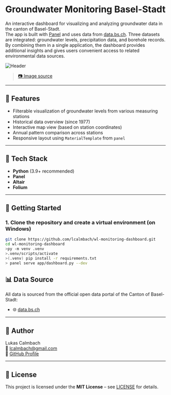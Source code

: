 # Groundwater Monitoring Basel-Stadt

An interactive dashboard for visualizing and analyzing groundwater data in the canton of Basel-Stadt.  
The app is built with [Panel](https://panel.holoviz.org/) and uses data from [data.bs.ch](https://data.bs.ch). Three datasets are integrated: groundwater levels, precipitation data, and borehole records. By combining them in a single application, the dashboard provides additional insights and gives users convenient access to related environmental data sources.

![Header](./header-trinkwasser_lange-erlen-grundwasserwerk_1280px.jpg)

> [📷 Image source](https://www.iwb.ch/klimadreh/ratgeber/sauberes-trinkwasser/wie-funktioniert-die-trinkwasserversorgung-in-basel)

---

## 🔧 Features

- Filterable visualization of groundwater levels from various measuring stations
- Historical data overview (since 1977)
- Interactive map view (based on station coordinates)
- Annual pattern comparison across stations
- Responsive layout using `MaterialTemplate` from `panel`

---

## 🧪 Tech Stack

- **Python** (3.9+ recommended)
- **Panel**
- **Altair**
- **Folium**

---

## 🚀 Getting Started

### 1. Clone the repository and create a virtual environment (on Windows)

```bash
git clone https://github.com/lcalmbach/wl-monitoring-dashboard.git
cd wl-monitoring-dashboard
>py -m venv .venv
>.venv/scripts/activate
>(.venv) pip install -r requirements.txt
> panel serve app/dashboard.py --dev
```

## 📊 Data Source

All data is sourced from the official open data portal of the Canton of Basel-Stadt:

- 🌐 [data.bs.ch](https://data.bs.ch)

---

## 👤 Author

Lukas Calmbach  
📧 [lcalmbach@gmail.com](mailto:lcalmbach@gmail.com)  
🔗 [GitHub Profile](https://github.com/lcalmbach)

---

## 📄 License

This project is licensed under the **MIT License** – see [LICENSE](./LICENSE) for details.



